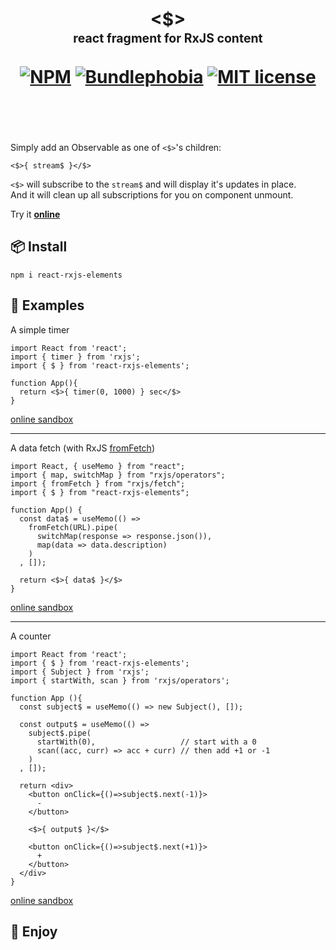 <div align="center">
  <h1>
    <br/>
    &lt;$&gt;
    <br/>
    <sub><sub>react fragment for RxJS content</sub></sub>
    <br/>
    <br/>
    <a href="https://www.npmjs.com/package/react-rxjs-elements"><img src="https://img.shields.io/npm/v/react-rxjs-elements" alt="NPM"></a>
    <a href="https://bundlephobia.com/result?p=react-rxjs-elements@latest"><img src="https://img.shields.io/bundlephobia/minzip/react-rxjs-elements?label=gzipped" alt="Bundlephobia"></a>
    <a href="https://opensource.org/licenses/MIT" rel="nofollow"><img src="https://img.shields.io/npm/l/react-rxjs-elements" alt="MIT license"></a>
    <br/>
    <br/>
    <br/>
  </h1>
</div>

<!--
[![NPM](https://img.shields.io/npm/v/react-rxjs-elements)](https://www.npmjs.com/package/react-rxjs-elements) [![Bundlephobia](https://img.shields.io/bundlephobia/minzip/react-rxjs-elements?label=gzipped)](https://bundlephobia.com/result?p=react-rxjs-elements@0.0.1) [![MIT license](https://img.shields.io/npm/l/react-rxjs-elements)](https://opensource.org/licenses/MIT)
-->

Simply add an Observable as one of `<$>`'s children:

```tsx
<$>{ stream$ }</$>
```

`<$>` will subscribe to the `stream$` and will display it's updates in place.    
And it will clean up all subscriptions for you on component unmount.

Try it [**online**](https://stackblitz.com/edit/react-rxjs-elements?file=index.tsx)

## 📦 Install

```
npm i react-rxjs-elements
```

## 📖 Examples

A simple timer

```tsx
import React from 'react';
import { timer } from 'rxjs';
import { $ } from 'react-rxjs-elements';

function App(){
  return <$>{ timer(0, 1000) } sec</$>
}
```

[online sandbox](https://stackblitz.com/edit/react-rxjs-elements-timer?file=index.tsx)

---

A data fetch (with RxJS [fromFetch](https://rxjs.dev/api/fetch/fromFetch))

```tsx
import React, { useMemo } from "react";
import { map, switchMap } from "rxjs/operators";
import { fromFetch } from "rxjs/fetch";
import { $ } from "react-rxjs-elements";

function App() {
  const data$ = useMemo(() =>
    fromFetch(URL).pipe(
      switchMap(response => response.json()),
      map(data => data.description)
    )
  , []);

  return <$>{ data$ }</$>
}
```

[online sandbox](https://stackblitz.com/edit/react-rxjs-elements-fetch?file=index.tsx)

---

A counter

```tsx
import React from 'react';
import { $ } from 'react-rxjs-elements';
import { Subject } from 'rxjs';
import { startWith, scan } from 'rxjs/operators';

function App (){
  const subject$ = useMemo(() => new Subject(), []);

  const output$ = useMemo(() =>
    subject$.pipe(
      startWith(0),                   // start with a 0
      scan((acc, curr) => acc + curr) // then add +1 or -1
    )
  , []);

  return <div>
    <button onClick={()=>subject$.next(-1)}>
      -
    </button>
    
    <$>{ output$ }</$>
  
    <button onClick={()=>subject$.next(+1)}>
      +
    </button>
  </div>
}
```

[online sandbox](https://stackblitz.com/edit/react-rxjs-elements-counter?file=index.tsx)

## 🙂 Enjoy
